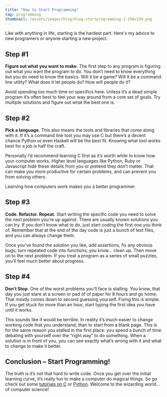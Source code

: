 ```yaml
---
title: "How to Start Programming"
tag: programming
thumbnail: /assets/images/blog/blog-startprogramming-1-150x150.png
---
```


Like with anything in life, starting is the hardest part. Here's my advice to new programers or anyone starting a new project.

## Step #1

**Figure out what you want to make.** The first step to any program is figuring out what you want the program to do. You don’t need to know everything but you do need to know the basics. Will it be a game? Will it be a command line utility? What does it let people do? How will people do it?

Avoid spending too much time on specifics here. Unless it’s a dead simple program it’s often best to feel your way around from a core set of goals. Try multiple solutions and figure out what the best one is.

## Step #2

**Pick a language.** This also means the tools and libraries that come along with it. If it’s a command line tool you may use C but there’s a decent chance Python or even Haskell will be the best fit. Knowing what tool works best for a job is half the craft.

Personally I’d recommend learning C first as it’s worth while to know how your computer works. Higher level languages like Python, Ruby or Javascript hide these details from you or pretend they don’t matter. That can make you more productive for certain problems, and can prevent you from solving others.

Learning how computers work makes you a better programmer.

## Step #3

**Code. Refactor. Repeat.** Start writing the specific code you need to solve the next problem you’re up against. There are usually known solutions you can try. If you don’t know what to do, just start coding the first one you think of. Remember that at the end of the day code is just a bunch of text files, and you can always change them.

Once you’ve found the solution you like, add assertions, fix any obvious bugs, turn repeated code into functions, you know… clean up. Then move on to the next problem. If you treat a program as a series of small puzzles, you’ll feel much better about progress.

## Step #4

**Don’t Stop.** One of the worst problems you’ll face is stalling. You know, that day you just stare at a screen or pad of of paper for 8 hours and go home. That mostly comes down to second guessing yourself. Fixing this is simple. If you get stuck for more than an hour, start typing the first idea you have until it works.

This sounds like it would be terrible. In reality it’s much easier to change working code that you understand, than to start from a blank page. This is for the same reason you stalled in the first place: you spend a bunch of time debating with yourself over the “right way” to do something. When a solution is in front of you, you can see exactly what’s wrong with it and what to change to make it better.

## Conclusion – Start Programming!

The truth is it’s not that hard to write code. Once you get over the initial learning curve, it’s really fun to make a computer do magical things. So go check out some [tutorials on C](http://www.learn-c.org/) or [Python](http://www.learnpython.org/). Welcome to the wizarding world… of computer science!